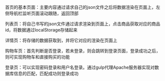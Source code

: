 首页的基本页面：主要内容通过请求自己的json文件之后将数据渲染在页面上，左侧导航栏监听页面滚动跟随，返回顶部

列表页：将自己书写的json文件通过请求渲染到页面上，点击商品获取对应的商品id，将数据通过localStorage存储起来

详情页：将存储的数据获取到，并将它对应的渲染在页面上

购物车页：首先判断是否登录，若未登录，则会跳转到登录页面，登录成功之后，则可实现购物车和直接购买的功能

登录页：可以实现密码登录和用户名登录。通过gulp代理Apache服务器实现对数据库信息的匹配，匹配成功则登录成功
